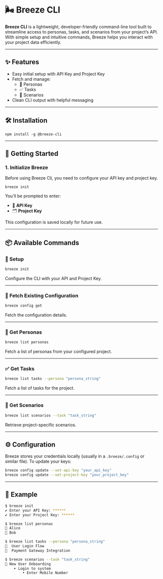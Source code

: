 # 🌬️ Breeze CLI

**Breeze CLI** is a lightweight, developer-friendly command-line tool built to streamline access to personas, tasks, and scenarios from your project’s API. With simple setup and intuitive commands, Breeze helps you interact with your project data efficiently.

---

## ✨ Features

- Easy initial setup with API Key and Project Key
- Fetch and manage:
  - 🧑 Personas
  - ✅ Tasks
  - 🎯 Scenarios
- Clean CLI output with helpful messaging

---

## 🛠️ Installation

```
npm install -g @breeze-cli
```

---

## 🚀 Getting Started

### 1. Initialize Breeze

Before using Breeze Cli, you need to configure your API key and project key.

```
breeze init
```

You'll be prompted to enter:
- 🔑 **API Key** 
- 🗂️ **Project Key**

This configuration is saved locally for future use.

---

## 📦 Available Commands

### 🔧 Setup

```bash
breeze init
```
Configure the CLI with your API and Project Key.

---
### 🔧 Fetch Existing Configuration

```bash
breeze config get
```
Fetch the configuration details.

---
### 👤 Get Personas

```bash
breeze list personas
```
Fetch a list of personas from your configured project.

---

### ✅ Get Tasks

```bash
breeze list tasks --persona "persona_string"
```
Fetch a list of tasks for the project. 

---

### 🎯 Get Scenarios

```bash
breeze list scenarios --task "task_string"
```

Retrieve project-specific scenarios.

---

## ⚙️ Configuration

Breeze stores your credentials locally (usually in a `.breeze/.config` or similar file). To update your keys:

```bash
breeze config update --set-api-key "your_api_key"
breeze config update --set-project-key "your_project_key"
```

---

## 📄 Example

```bash
$ breeze init
✔ Enter your API Key: ******
✔ Enter your Project Key: ******

$ breeze list personas
👤 Alice 
👤 Bob 

$ breeze list tasks --persona "persona_string"
📌  User Login Flow
📌  Payment Gateway Integration

$ breeze scenarios --task "task_string"
🔹 New User Onboarding
    ➤ Login to system
        • Enter Mobile Number
```